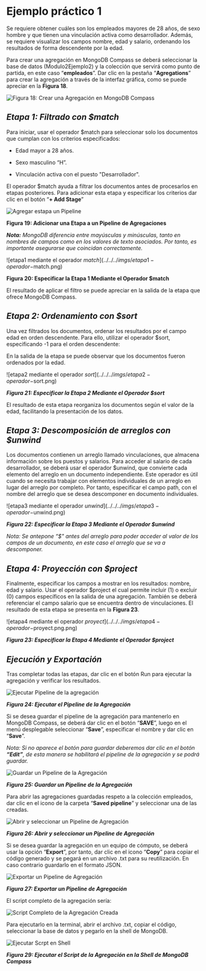 # Ejemplo práctico 1 

Se requiere obtener cuáles son los empleados mayores de 28 años, de sexo hombre y que tienen una vinculación activa como desarrollador. Además, se requiere visualizar los campos nombre, edad y salario, ordenando los resultados de forma descendente por la edad.
 
 
Para crear una agregación en MongoDB Compass se deberá seleccionar la base de datos (Modulo2Ejemplo2) y la colección que servirá como punto de partida, en este caso “**empleados**”. Dar clic en la pestaña “**Agregations**” para crear la agregación a través de la interfaz gráfica, como se puede apreciar en la **Figura 18**. 

 ![Figura 18: Crear una Agregación en MongoDB Compass](../../../imgs/crear-agregacion-mongo.png)

 
 ## _**Etapa 1: Filtrado con $match**_
 
 Para iniciar, usar el operador $match para seleccionar solo los documentos que cumplan con los criterios especificados: 
 
 - Edad mayor a 28 años. 
 
 - Sexo masculino “H”. 
 
 - Vinculación activa con el puesto "Desarrollador". 
 
 El operador $match ayuda a filtrar los documentos antes de procesarlos en etapas posteriores. Para adicionar esta etapa y especificar los criterios dar clic en el botón “**+ Add Stage**” 
 
 ![Agregar estapa un Pipeline](../../../imgs/agregar-etapa.png)
 
 **Figura 19: Adicionar una Etapa a un Pipeline de Agregaciones**
 
 _**Nota:** MongoDB diferencia entre mayúsculas y minúsculas, tanto en nombres de campos como en los valores de texto asociados. Por tanto, es importante asegurarse que coincidan correctamente._
 
 ![etapa1 mediante el operador $match](../../../imgs/etapa1-operador-$match.png)
 
 **Figura 20: Especificar la Etapa 1 Mediante el Operador $match**
 
 El resultado de aplicar el filtro se puede apreciar en la salida de la etapa que ofrece MongoDB Compass. 
 
 ## _**Etapa 2: Ordenamiento con $sort**_
 
 Una vez filtrados los documentos, ordenar los resultados por el campo edad en orden descendente. Para ello, utilizar el operador $sort, especificando -1 para el orden descendente: 
 
 En la salida de la etapa se puede observar que los documentos fueron ordenados por la edad. 
 
 ![etapa2 mediante el operador $sort](../../../imgs/etapa2-operador-$sort.png)
 
 
  _**Figura 21: Especificar la Etapa 2 Mediante el Operador $sort**_
 
 El resultado de esta etapa reorganiza los documentos según el valor de la edad, facilitando la presentación de los datos. 
 
 ## _**Etapa 3: Descomposición de arreglos con $unwind**_
 
 Los documentos contienen un arreglo llamado vinculaciones, que almacena información sobre los puestos y salarios. Para acceder al salario de cada desarrollador, se deberá usar el operador $unwind, que convierte cada elemento del arreglo en un documento independiente. Este operador es útil cuando se necesita trabajar con elementos individuales de un arreglo en lugar del arreglo por completo. Por tanto, especificar el campo path, con el nombre del arreglo que se desea descomponer en documento individuales. 
 
  
  ![etapa3 mediante el operador $unwind](../../../imgs/etapa3-operador-$unwind.png)
 
 _**Figura 22: Especificar la Etapa 3 Mediante el Operador $unwind**_
 
 _Nota: Se antepone “$" antes del arreglo para poder acceder al valor de los campos de un documento, en este caso el arreglo que se va a descomponer._
 
 ## _**Etapa 4: Proyección con $project**_
 
 Finalmente, especificar los campos a mostrar en los resultados: nombre, edad y salario. Usar el operador $project el cual permite incluir (1) o excluir (0) campos específicos en la salida de una agregación. También se deberá referenciar el campo salario que se encuentra dentro de vinculaciones. El resultado de esta etapa se presenta en la **Figura 23**. 
      
 ![etapa4 mediante el operador $proyect](../../../imgs/etapa4-operador-$proyect.png.png)
 
  _**Figura 23: Especificar la Etapa 4 Mediante el Operador $project**_ 
 
 
 ## _**Ejecución y Exportación**_
 
 
 Tras completar todas las etapas, dar clic en el botón Run para ejecutar la agregación y verificar los resultados.  
 
 ![Ejecutar Pipeline de la agregación](../../../imgs/ejecutar-pipeline.png)
 
  _**Figura 24: Ejecutar el Pipeline de la Agregación**_ 
 
 Si se desea guardar el pipeline de la agregación para mantenerlo en MongoDB Compass, se deberá dar clic en el botón “**SAVE**”, luego en el menú desplegable seleccionar “**Save**”, especificar el nombre y dar clic en “**Save**”.  
 
 _Nota: Si no aparece el botón para guardar deberemos dar clic en el botón **“Edit”**, de esta manera se habilitará el pipeline de la agregación y se podrá guardar._
 
 ![Guardar un Pipeline de la Agregación](../../../imgs/guardar-pipeline-agregacion.png)
 
  _**Figura 25: Guardar un Pipeline de la Agregación**_ 
 
 Para abrir las agregaciones guardadas respeto a la colección empleados, dar clic en el icono de la carpeta “**Saved pipeline**” y seleccionar una de las creadas. 
 
 ![Abrir y seleccionar un Pipeline de Agregación](../../../imgs/abrir-y-seleccionar-pipeline.png)
 
  _**Figura 26: Abrir y seleccionar un Pipeline de Agregación**_ 
 
 Si se desea guardar la agregación en un equipo de cómputo, se deberá usar la opción “**Export**”, por tanto, dar clic en el icono “**Copy**” para copiar el código generado y se pegará en un archivo .txt para su reutilización. En caso contrario guardarlo en el formato JSON. 
 
 ![Exportar un Pipeline de Agregación](../../../imgs/exportar-pipeline.png)
 
  _**Figura 27: Exportar un Pipeline de Agregación**_ 
 
  El script completo de la agregación sería:
 
  ![Script Completo de la Agregación Creada](../../../imgs/script-agregacion-creada.png)
 
 Para ejecutarlo en la terminal, abrir el archivo .txt, copiar el código, seleccionar la base de datos y pegarlo en la shell de MongoDB. 
 
 ![Ejecutar Scrpt en Shell](../../../imgs/ejecutar-script.en-shell.png)
 
  _**Figura 29: Ejecutar el Script de la Agregación en la Shell de MongoDB Compass**_ 
 
 
